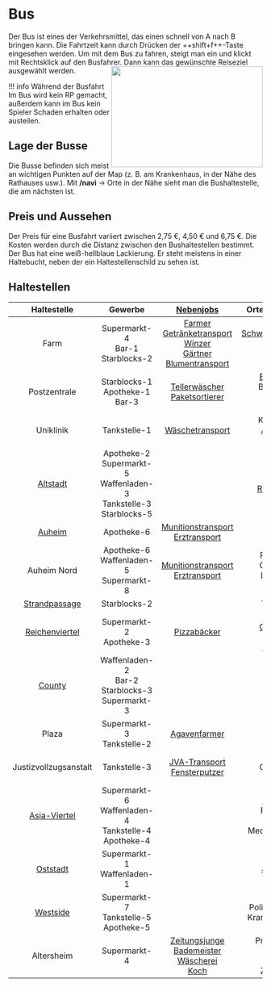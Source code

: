 # Bus
Der Bus ist eines der Verkehrsmittel, das einen schnell von A nach B bringen kann. Die Fahrtzeit kann durch Drücken der ++shift+f++-Taste eingesehen werden. Um mit dem Bus zu fahren, steigt man ein und klickt mit Rechtsklick auf den Busfahrer. Dann kann das gewünschte Reiseziel ausgewählt werden. <img align="right" width="300" height="200" src="../../../assets/image/Öpnv/Bus.png">

!!! info Während der Busfahrt
    Im Bus wird kein RP gemacht, außerdem kann im Bus kein Spieler Schaden erhalten oder austeilen.

## Lage der Busse
Die Busse befinden sich meist an wichtigen Punkten auf der Map (z. B. am Krankenhaus, in der Nähe des Rathauses usw.). Mit **/navi** → Orte in der Nähe sieht man die Bushaltestelle, die am nächsten ist.

## Preis und Aussehen
Der Preis für eine Busfahrt variiert zwischen 2,75 €, 4,50 € und 6,75 €. Die Kosten werden durch die Distanz zwischen den Bushaltestellen bestimmt.
Der Bus hat eine weiß-hellblaue Lackierung. Er steht meistens in einer Haltebucht, neben der ein Haltestellenschild zu sehen ist.

## Haltestellen

| Haltestelle | Gewerbe | [Nebenjobs](../../pages/nebenjobs/nebenjobs.md) | Orte von Interesse|
| :-: | :-: | :-: | :-: |
| Farm | Supermarkt-4 <br> Bar-1 <br> Starblocks-2 | [Farmer](../nebenjobs/farmer.md) <br> [Getränketransport](../nebenjobs/getränketransport.md) <br> [Winzer](../nebenjobs/winzer.md) <br> [Gärtner](../nebenjobs/gärtner.md) <br> [Blumentransport](../nebenjobs/blumentransport.md) | [Schwarzmarktauktion](../../pages/orte/schwarzmarkt.md) <br> Gärtnerei <br> [Mohnfeld](../../pages/pflanzen/mohnfeld.md) |
| Postzentrale | Starblocks-1 <br> Apotheke-1 <br> Bar-3 | [Tellerwäscher](../nebenjobs/tellerwäscher.md) <br> [Paketsortierer](../nebenjobs/paketsortierer.md) | [Elektroladen](../../pages/allgemein/handy.md) <br> Blumenladen <br> [Rathaus](../../pages/orte/rathaus.md) <br> [Feuerwehr](../../pages/fraktionen/rettungsdienst.md) |
| Uniklinik | Tankstelle-1 | [Wäschetransport](../nebenjobs/wäschetransport.md) | Krankenhaus <br> [Anglerteich](../../pages/nebenjobs/angler.md) <br> [Bergwerk](../../pages/nebenjobs/bergbau.md) |
| [Altstadt](../gebiete/altstadt.md) | Apotheke-2 <br> Supermarkt-5 <br> Waffenladen-3 <br> Tankstelle-3 <br> Starblocks-5 |  | Marktplatz <br> Kirche <br> [Rousseau HQ](../fraktionen/rousseaufamilie.md) <br> Psychiatrie |
| [Auheim](../../pages/gebiete/auheim.md) | Apotheke-6 | [Munitionstransport](../nebenjobs/munitionstransport.md) <br> [Erztransport](../nebenjobs/erztransport.md) | <br> [Tierheim](../../pages/gebäude/tierheim.md) |
| Auheim Nord | Apotheke-6 <br> Waffenladen-5 <br> Supermarkt-8 | [Munitionstransport](../nebenjobs/munitionstransport.md) <br> [Erztransport](../nebenjobs/erztransport.md) | Papierfabrik <br> Geldwäsche <br> Lagerhallen <br> [Volkov HQ](../fraktionen/volkovfamilie.md) |
| [Strandpassage](../../pages/gebiete/strandpassage.md) | Starblocks-2 |  | Yachthafen |
| [Reichenviertel](../../pages/gebiete/reichenviertel.md) | Supermarkt-2 <br> Apotheke-3 | [Pizzabäcker](../nebenjobs/pizzabäcker.md) | [Sägewerk](../../pages/nebenjobs/sägewerk.md) <br> [Camorra HQ](../../pages/fraktionen/camorra.md) <br> Mohnfeld <br> [Polizei Süd](../../pages/fraktionen/polizei.md) |
| [County](../../pages/gebiete/county.md) | Waffenladen-2 <br> Bar-2 <br> Starblocks-3 <br> Supermarkt-3 | | Tacoladen <br> Flugplatz |
| Plaza | Supermarkt-3 <br> Tankstelle-2 | [Agavenfarmer](../nebenjobs/agavenfarmer.md) | [Kartell HQ](../../pages/fraktionen/kartell.md) |
| Justizvollzugsanstalt | Tankstelle-3 | [JVA-Transport](../nebenjobs/jvatransport.md) <br> [Fensterputzer](../nebenjobs/fensterputzer.md) | [Gefängnis](../../pages/orte/jva.md) <br> Geldwäsche <br> Möbelhaus |
| [Asia-Viertel](../../pages/gebiete/asiaviertel.md) | Supermarkt-6 <br> Waffenladen-4 <br> Tankstelle-4 <br> Apotheke-4 |  | [Yakuza HQ](../../pages/fraktionen/yakuza.md) <br> Freizeitpark <br> Mohnfeld <br> Meditationstempel |
| [Oststadt](../../pages/gebiete/oststadt.md) | Supermarkt-1 <br> Waffenladen-1 |  | [Jagdgebiet](../../pages/nebenjobs/jagd.md) |
| [Westside](../../pages/gebiete/westside.md) | Supermarkt-7 <br> Tankstelle-5 <br> Apotheke-5 |  | Polizeirevier West <br> Krankenhaus West |
| Altersheim | Supermarkt-4 | [Zeitungsjunge](../../pages/nebenjobs/zeitungsjunge.md) <br> [Bademeister](../../pages/nebenjobs/bademeister.md) <br> [Wäscherei](../nebenjobs/wäscherei.md) <br> [Koch](../nebenjobs/koch.md) | Presseagentur <br> Hallenbad <br> Arztpraxis <br> Zentralbank |
